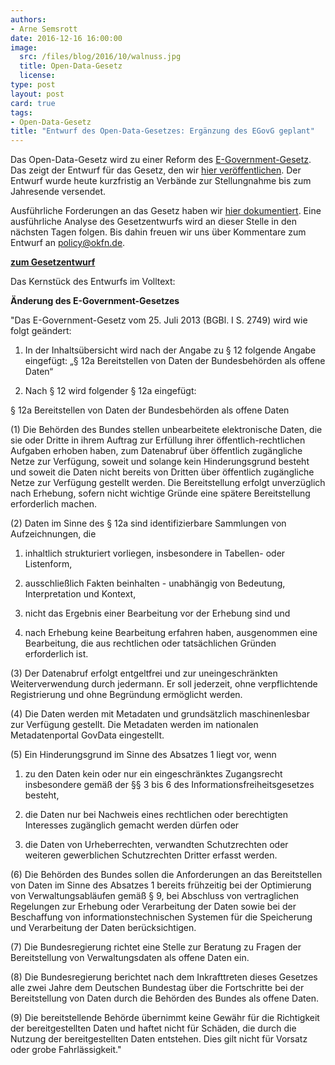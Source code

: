 ```yaml
---
authors:
- Arne Semsrott
date: 2016-12-16 16:00:00
image:
  src: /files/blog/2016/10/walnuss.jpg
  title: Open-Data-Gesetz
  license:
type: post
layout: post
card: true
tags:
- Open-Data-Gesetz
title: "Entwurf des Open-Data-Gesetzes: Ergänzung des EGovG geplant"
---
```


Das Open-Data-Gesetz wird zu einer Reform des [E-Government-Gesetz](https://www.gesetze-im-internet.de/egovg/__12.html). Das zeigt der Entwurf für das Gesetz, den wir [hier veröffentlichen](https://github.com/okfde/okfn.de/raw/master/files/blog/2016/12/egov12a.pdf). Der Entwurf wurde heute kurzfristig an Verbände zur Stellungnahme bis zum Jahresende versendet.

Ausführliche Forderungen an das Gesetz haben wir [hier dokumentiert](https://okfn.de/blog/2016/10/opendata-gesetz/). Eine ausführliche Analyse des Gesetzentwurfs wird an dieser Stelle in den nächsten Tagen folgen. Bis dahin freuen wir uns über Kommentare zum Entwurf an policy@okfn.de.

**[zum Gesetzentwurf](https://github.com/okfde/okfn.de/raw/master/files/blog/2016/12/egov12a.pdf)**


Das Kernstück des Entwurfs im Volltext:

**Änderung des E-Government-Gesetzes**

"Das E-Government-Gesetz vom 25. Juli 2013 (BGBl. I S. 2749) wird wie folgt geändert:

1. In der Inhaltsübersicht wird nach der Angabe zu § 12 folgende Angabe eingefügt:
„§ 12a Bereitstellen von Daten der Bundesbehörden als offene Daten“

2. Nach § 12 wird folgender § 12a eingefügt:

§ 12a Bereitstellen von Daten der Bundesbehörden als offene Daten

(1) Die Behörden des Bundes stellen unbearbeitete elektronische Daten, die sie oder Dritte in ihrem Auftrag zur Erfüllung ihrer öffentlich-rechtlichen Aufgaben erhoben haben, zum Datenabruf über öffentlich zugängliche Netze zur Verfügung, soweit und solange kein Hinderungsgrund besteht und soweit die Daten nicht bereits von Dritten über öffentlich zugängliche Netze zur Verfügung gestellt werden. Die Bereitstellung erfolgt unverzüglich nach Erhebung, sofern nicht wichtige Gründe eine spätere Bereitstellung erforderlich machen. 

(2) Daten im Sinne des § 12a sind identifizierbare Sammlungen von Aufzeichnungen, die

1. inhaltlich strukturiert vorliegen, insbesondere in Tabellen- oder Listenform,

2. ausschließlich Fakten beinhalten - unabhängig von Bedeutung, Interpretation und Kontext,

3. nicht das Ergebnis einer Bearbeitung vor der Erhebung sind und

4. nach Erhebung keine Bearbeitung erfahren haben, ausgenommen eine Bearbeitung, die aus rechtlichen oder tatsächlichen Gründen erforderlich ist.

(3) Der Datenabruf erfolgt entgeltfrei und zur uneingeschränkten Weiterverwendung durch jedermann. Er soll jederzeit, ohne verpflichtende Registrierung und ohne Begründung ermöglicht werden.

(4) Die Daten werden mit Metadaten und grundsätzlich maschinenlesbar zur Verfügung gestellt. Die Metadaten werden im nationalen Metadatenportal GovData eingestellt.

(5) Ein Hinderungsgrund im Sinne des Absatzes 1 liegt vor, wenn

1. zu den Daten kein oder nur ein eingeschränktes Zugangsrecht insbesondere gemäß der §§ 3 bis 6 des Informationsfreiheitsgesetzes besteht,

2. die Daten nur bei Nachweis eines rechtlichen oder berechtigten Interesses zugänglich gemacht werden dürfen oder

3. die Daten von Urheberrechten, verwandten Schutzrechten oder weiteren gewerblichen Schutzrechten Dritter erfasst werden.

(6) Die Behörden des Bundes sollen die Anforderungen an das Bereitstellen von Daten im Sinne des Absatzes 1 bereits frühzeitig bei der Optimierung von Verwaltungsabläufen gemäß § 9, bei Abschluss von vertraglichen Regelungen zur Erhebung oder Verarbeitung der Daten sowie bei der Beschaffung von informationstechnischen Systemen für die Speicherung und Verarbeitung der Daten berücksichtigen.

(7) Die Bundesregierung richtet eine Stelle zur Beratung zu Fragen der Bereitstellung von Verwaltungsdaten als offene Daten ein.

(8) Die Bundesregierung berichtet nach dem Inkrafttreten dieses Gesetzes alle zwei Jahre dem Deutschen Bundestag über die Fortschritte bei der Bereitstellung von Daten durch die Behörden des Bundes als offene Daten.

(9) Die bereitstellende Behörde übernimmt keine Gewähr für die Richtigkeit der bereitgestellten Daten und haftet nicht für Schäden, die durch die Nutzung der
bereitgestellten Daten entstehen. Dies gilt nicht für Vorsatz oder grobe Fahrlässigkeit."

